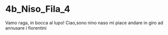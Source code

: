 # 4b_Niso_Fila_4
Vamo raga, in bocca al lupo!
Ciao,sono nino naso mi piace andare in giro ad annusare i fiorentini

